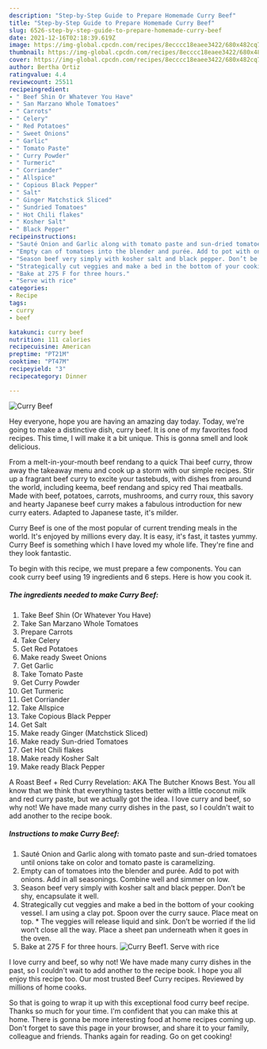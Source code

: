 ```yaml
---
description: "Step-by-Step Guide to Prepare Homemade Curry Beef"
title: "Step-by-Step Guide to Prepare Homemade Curry Beef"
slug: 6526-step-by-step-guide-to-prepare-homemade-curry-beef
date: 2021-12-16T02:18:39.619Z
image: https://img-global.cpcdn.com/recipes/8ecccc18eaee3422/680x482cq70/curry-beef-recipe-main-photo.jpg
thumbnail: https://img-global.cpcdn.com/recipes/8ecccc18eaee3422/680x482cq70/curry-beef-recipe-main-photo.jpg
cover: https://img-global.cpcdn.com/recipes/8ecccc18eaee3422/680x482cq70/curry-beef-recipe-main-photo.jpg
author: Bertha Ortiz
ratingvalue: 4.4
reviewcount: 25511
recipeingredient:
- " Beef Shin Or Whatever You Have"
- " San Marzano Whole Tomatoes"
- " Carrots"
- " Celery"
- " Red Potatoes"
- " Sweet Onions"
- " Garlic"
- " Tomato Paste"
- " Curry Powder"
- " Turmeric"
- " Corriander"
- " Allspice"
- " Copious Black Pepper"
- " Salt"
- " Ginger Matchstick Sliced"
- " Sundried Tomatoes"
- " Hot Chili flakes"
- " Kosher Salt"
- " Black Pepper"
recipeinstructions:
- "Sauté Onion and Garlic along with tomato paste and sun-dried tomatoes until onions take on color and tomato paste is caramelizing."
- "Empty can of tomatoes into the blender and purée. Add to pot with onions. Add in all seasonings. Combine well and simmer on low."
- "Season beef very simply with kosher salt and black pepper. Don’t be shy, encapsulate it well."
- "Strategically cut veggies and make a bed in the bottom of your cooking vessel. I am using a clay pot. Spoon over the curry sauce. Place meat on top. * The veggies will release liquid and sink. Don’t be worried if the lid won’t close all the way. Place a sheet pan underneath when it goes in the oven."
- "Bake at 275 F for three hours."
- "Serve with rice"
categories:
- Recipe
tags:
- curry
- beef

katakunci: curry beef 
nutrition: 111 calories
recipecuisine: American
preptime: "PT21M"
cooktime: "PT47M"
recipeyield: "3"
recipecategory: Dinner

---
```



![Curry Beef](https://img-global.cpcdn.com/recipes/8ecccc18eaee3422/680x482cq70/curry-beef-recipe-main-photo.jpg)

Hey everyone, hope you are having an amazing day today. Today, we're going to make a distinctive dish, curry beef. It is one of my favorites food recipes. This time, I will make it a bit unique. This is gonna smell and look delicious.

From a melt-in-your-mouth beef rendang to a quick Thai beef curry, throw away the takeaway menu and cook up a storm with our simple recipes. Stir up a fragrant beef curry to excite your tastebuds, with dishes from around the world, including keema, beef rendang and spicy red Thai meatballs. Made with beef, potatoes, carrots, mushrooms, and curry roux, this savory and hearty Japanese beef curry makes a fabulous introduction for new curry eaters. Adapted to Japanese taste, it&#39;s milder.

Curry Beef is one of the most popular of current trending meals in the world. It's enjoyed by millions every day. It is easy, it's fast, it tastes yummy. Curry Beef is something which I have loved my whole life. They're fine and they look fantastic.


To begin with this recipe, we must prepare a few components. You can cook curry beef using 19 ingredients and 6 steps. Here is how you cook it.

<!--inarticleads1-->

##### The ingredients needed to make Curry Beef:

1. Take  Beef Shin (Or Whatever You Have)
1. Take  San Marzano Whole Tomatoes
1. Prepare  Carrots
1. Take  Celery
1. Get  Red Potatoes
1. Make ready  Sweet Onions
1. Get  Garlic
1. Take  Tomato Paste
1. Get  Curry Powder
1. Get  Turmeric
1. Get  Corriander
1. Take  Allspice
1. Take  Copious Black Pepper
1. Get  Salt
1. Make ready  Ginger (Matchstick Sliced)
1. Make ready  Sun-dried Tomatoes
1. Get  Hot Chili flakes
1. Make ready  Kosher Salt
1. Make ready  Black Pepper


A Roast Beef + Red Curry Revelation: AKA The Butcher Knows Best. You all know that we think that everything tastes better with a little coconut milk and red curry paste, but we actually got the idea. I love curry and beef, so why not! We have made many curry dishes in the past, so I couldn&#39;t wait to add another to the recipe book. 

<!--inarticleads2-->

##### Instructions to make Curry Beef:

1. Sauté Onion and Garlic along with tomato paste and sun-dried tomatoes until onions take on color and tomato paste is caramelizing.
1. Empty can of tomatoes into the blender and purée. Add to pot with onions. Add in all seasonings. Combine well and simmer on low.
1. Season beef very simply with kosher salt and black pepper. Don’t be shy, encapsulate it well.
1. Strategically cut veggies and make a bed in the bottom of your cooking vessel. I am using a clay pot. Spoon over the curry sauce. Place meat on top. * The veggies will release liquid and sink. Don’t be worried if the lid won’t close all the way. Place a sheet pan underneath when it goes in the oven.
1. Bake at 275 F for three hours.
<img src="//assets-global.cpcdn.com/assets/icons/button_play-2c75c40dde080a61004c1f40b05d8f140eaff45d7e9e6481dc71c63d2e7c4909.png" alt="Curry Beef">1. Serve with rice


I love curry and beef, so why not! We have made many curry dishes in the past, so I couldn&#39;t wait to add another to the recipe book. I hope you all enjoy this recipe too. Our most trusted Beef Curry recipes. Reviewed by millions of home cooks. 

So that is going to wrap it up with this exceptional food curry beef recipe. Thanks so much for your time. I'm confident that you can make this at home. There is gonna be more interesting food at home recipes coming up. Don't forget to save this page in your browser, and share it to your family, colleague and friends. Thanks again for reading. Go on get cooking!
